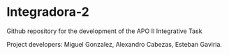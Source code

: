 # Integradora-2
Github repository for the development of the APO II Integrative Task

Project developers: Miguel Gonzalez, Alexandro Cabezas, Esteban Gaviria.
